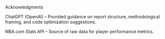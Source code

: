 Acknowledgments

ChatGPT (OpenAI) – Provided guidance on report structure, methodological framing, and code optimization suggestions.

NBA.com Stats API – Source of raw data for player performance metrics.
